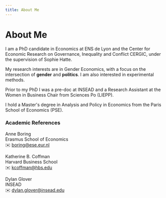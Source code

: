 ```yaml
---
title: About Me
---
```

# About Me
I am a PhD candidate in Economics at <a href="https://www.ens-lyon.fr/en/" style="text-decoration: none; color: var(--primary); border-bottom: none;">ENS de Lyon</a> and the Center for Economic Research on Governance, Inequality and Conflict <a href="https://www.cergic-lyon.fr/" style="text-decoration: none; color: var(--primary); border-bottom: none;">CERGIC</a>, under the supervision of <a href="https://sites.google.com/site/sophiehatte/" style="text-decoration: none; color: var(--primary); border-bottom: none;">Sophie Hatte</a>.

My research interests are in Gender Economics, with a focus on the intersection of **gender** and **politics**. I am also interested in experimental methods.  

Prior to my PhD I was a pre-doc at INSEAD and a Research Assistant at the Women in Business Chair from Sciences Po (LIEPP). 

I hold a Master's degree in Analysis and Policy in Economics from the Paris School of Economics (PSE).

### Academic References
Anne Boring  
Erasmus School of Economics  
✉️ [boring@ese.eur.nl](mailto:boring@ese.eur.nl)  

Katherine B. Coffman  
Harvard Business School  
✉️ [kcoffman@hbs.edu](mailto:kcoffman@hbs.edu)

Dylan Glover  
INSEAD  
✉️ [dylan.glover@insead.edu](mailto:dylan.glover@insead.edu)

